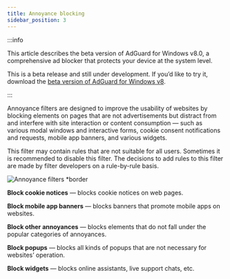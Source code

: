 ```yaml
---
title: Annoyance blocking
sidebar_position: 3
---
```


:::info

This article describes the beta version of AdGuard for Windows v8.0, a comprehensive ad blocker that protects your device at the system level.

This is a beta release and still under development. If you’d like to try it, download the [beta version of AdGuard for Windows v8](https://agrd.io/adguard_for_windows_8_beta).

:::

Annoyance filters are designed to improve the usability of websites by blocking elements on pages that are not advertisements but distract from and interfere with site interaction or content consumption — such as various modal windows and interactive forms, cookie consent notifications and requests, mobile app banners, and various widgets.

This filter may contain rules that are not suitable for all users. Sometimes it is recommended to disable this filter. The decisions to add rules to this filter are made by filter developers on a rule-by-rule basis.

![Annoyance filters *border](https://cdn.adtidy.org/content/kb/ad_blocker/windows/version_8/protection/annoyance_blocking.png)

**Block cookie notices** — blocks cookie notices on web pages.

**Block mobile app banners** — blocks banners that promote mobile apps on websites.

**Block other annoyances** — blocks elements that do not fall under the popular categories of annoyances.

**Block popups** — blocks all kinds of popups that are not necessary for websites’ operation.

**Block widgets** — blocks online assistants, live support chats, etc.
